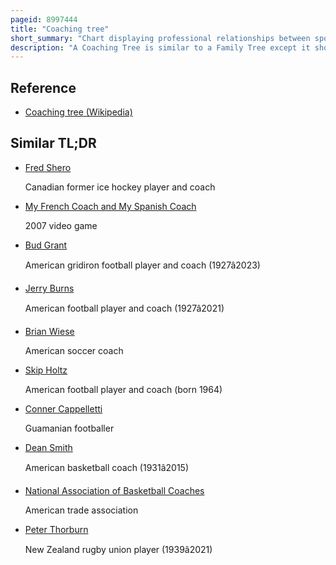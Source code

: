 ```yaml
---
pageid: 8997444
title: "Coaching tree"
short_summary: "Chart displaying professional relationships between sports coaches"
description: "A Coaching Tree is similar to a Family Tree except it shows the Relationships of Coaches instead of Family Members. There are several Ways to define a Relationship between two Coaches. The most common Way to make the Distinction is if a Coach worked as an Assistant on a particular Head Coach's Staff for at least a Season then that Coach can be counted as being a Branch on the Head Coach's Coaching Tree. Coaching trees can also show philosophical influence from one head coach to an assistant."
---
```


## Reference

- [Coaching tree (Wikipedia)](https://en.wikipedia.org/?curid=8997444)

## Similar TL;DR

- [Fred Shero](/tldr/en/fred-shero)

  Canadian former ice hockey player and coach

- [My French Coach and My Spanish Coach](/tldr/en/my-french-coach-and-my-spanish-coach)

  2007 video game

- [Bud Grant](/tldr/en/bud-grant)

  American gridiron football player and coach (1927â2023)

- [Jerry Burns](/tldr/en/jerry-burns)

  American football player and coach (1927â2021)

- [Brian Wiese](/tldr/en/brian-wiese)

  American soccer coach

- [Skip Holtz](/tldr/en/skip-holtz)

  American football player and coach (born 1964)

- [Conner Cappelletti](/tldr/en/conner-cappelletti)

  Guamanian footballer

- [Dean Smith](/tldr/en/dean-smith)

  American basketball coach (1931â2015)

- [National Association of Basketball Coaches](/tldr/en/national-association-of-basketball-coaches)

  American trade association

- [Peter Thorburn](/tldr/en/peter-thorburn)

  New Zealand rugby union player (1939â2021)
